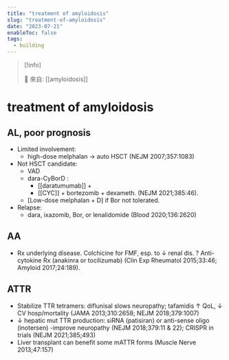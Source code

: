 ```yaml
---
title: "treatment of amyloidosis"
slug: "treatment-of-amyloidosis"
date: "2023-07-21"
enableToc: false
tags:
  - building
---
```


> [!info]
>
> 🌱 來自: [[amyloidosis]]

# treatment of amyloidosis

## AL, poor prognosis

- Limited involvement:
  - high-dose melphalan → auto HSCT (NEJM 2007;357:1083)
- Not HSCT candidate:
  - VAD
  - dara-CyBorD :
    - [[daratumumab]] +
    - [[CYC]] + bortezomib + dexameth. (NEJM 2021;385:46).
  - [Low-dose melphalan + D] if Bor not tolerated.
- Relapse:
  - dara, ixazomib, Bor, or lenalidomide (Blood 2020;136:2620)

## AA

- Rx underlying disease. Colchicine for FMF, esp. to ↓ renal dis. ? Anti-cytokine Rx (anakinra or tocilizumab) (Clin Exp Rheumatol 2015;33:46; Amyloid 2017;24:189).

## ATTR

- Stabilize TTR tetramers: diflunisal slows neuropathy; tafamidis ↑ QoL, ↓ CV hosp/mortality (JAMA 2013;310:2658; NEJM 2018;379:1007)
- ↓ hepatic mut TTR production: siRNA (patisiran) or anti-sense oligo (inotersen) -improve neuropathy (NEJM 2018;379:11 & 22); CRISPR in trials (NEJM 2021;385;493)
- Liver transplant can benefit some mATTR forms (Muscle Nerve 2013;47:157)
